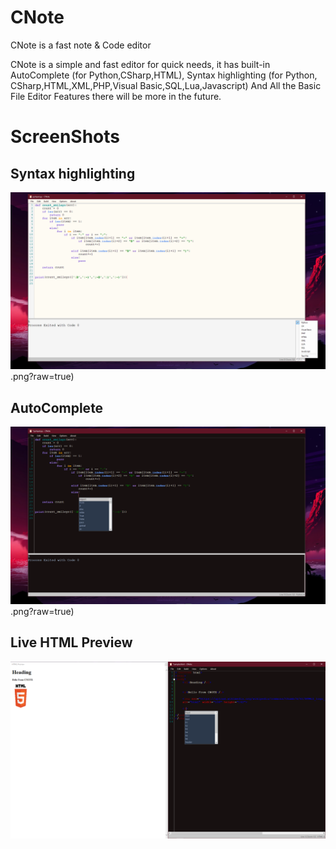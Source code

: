 # CNote
CNote is a fast note &amp; Code editor

CNote is a simple and fast editor for quick needs, it has built-in AutoComplete (for Python,CSharp,HTML), Syntax highlighting (for Python, CSharp,HTML,XML,PHP,Visual Basic,SQL,Lua,Javascript) And All the Basic File Editor Features there will be more in the future.

# ScreenShots

## Syntax highlighting
![Syntax](https://github.com/Fus3n/cnote/blob/main/imgs/img3.png?raw=true).png?raw=true)

## AutoComplete 
![AutoCompletet/Dark Theme](https://github.com/Fus3n/cnote/blob/main/imgs/img1.png?raw=true).png?raw=true)

## Live HTML Preview
![LiveHTMLPreview](https://github.com/Fus3n/cnote/blob/main/imgs/img2.png?raw=true)



